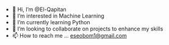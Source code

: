 - 👋 Hi, I’m @El-Qapitan
- 👀 I’m interested in Machine Learning
- 🌱 I’m currently learning Python
- 💞️ I’m looking to collaborate on projects to enhance my skills
- 📫 How to reach me ... eseobom1@gmail.com

<!---
El-Qapitan/El-Qapitan is a ✨ special ✨ repository because its `README.md` (this file) appears on your GitHub profile.
You can click the Preview link to take a look at your changes.
--->

